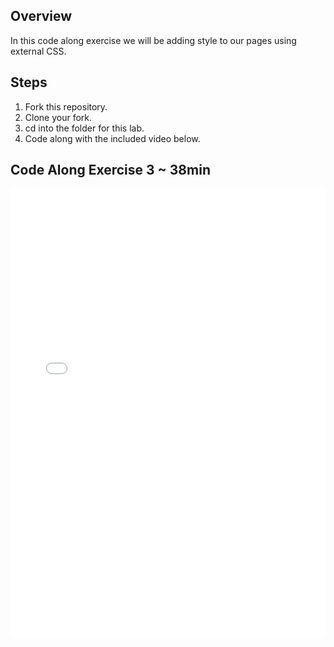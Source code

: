 ## Overview

In this code along exercise we will be adding style to our pages using external CSS.

## Steps

1. Fork this repository.
2. Clone your fork.
3. cd into the folder for this lab.
4. Code along with the included video below.

## Code Along Exercise 3 ~ 38min

<iframe width="100%" height="720" src="//www.youtube.com/embed/aA8k-hK8qzg?rel=0&amp;controls=1&amp;showinfo=1" frameborder="0" allowfullscreen></iframe>

